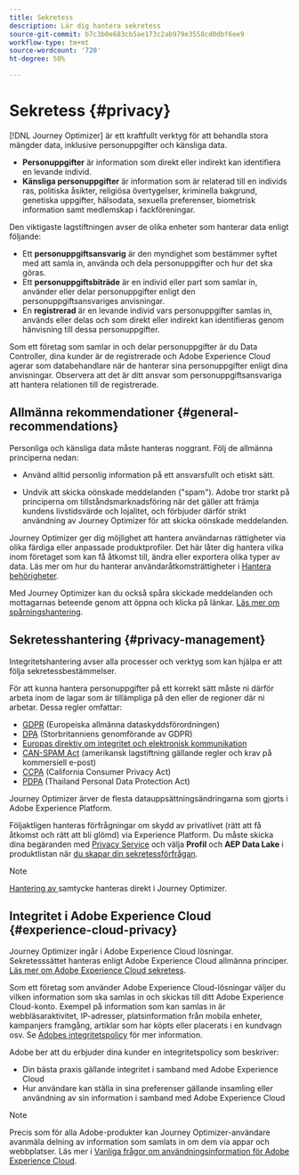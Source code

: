 ```yaml
---
title: Sekretess
description: Lär dig hantera sekretess
source-git-commit: b7c3b0e683cb5ae173c2ab979e3558cd0dbf6ee9
workflow-type: tm+mt
source-wordcount: '720'
ht-degree: 50%

---
```



# Sekretess {#privacy}

[!DNL Journey Optimizer] är ett kraftfullt verktyg för att behandla stora mängder data, inklusive personuppgifter och känsliga data.

* **Personuppgifter** är information som direkt eller indirekt kan identifiera en levande individ.
* **Känsliga personuppgifter** är information som är relaterad till en individs ras, politiska åsikter, religiösa övertygelser, kriminella bakgrund, genetiska uppgifter, hälsodata, sexuella preferenser, biometrisk information samt medlemskap i fackföreningar.

Den viktigaste lagstiftningen avser de olika enheter som hanterar data enligt följande:

* Ett **personuppgiftsansvarig** är den myndighet som bestämmer syftet med att samla in, använda och dela personuppgifter och hur det ska göras.
* Ett **personuppgiftsbiträde** är en individ eller part som samlar in, använder eller delar personuppgifter enligt den personuppgiftsansvariges anvisningar.
* En **registrerad** är en levande individ vars personuppgifter samlas in, används eller delas och som direkt eller indirekt kan identifieras genom hänvisning till dessa personuppgifter.

Som ett företag som samlar in och delar personuppgifter är du Data Controller, dina kunder är de registrerade och Adobe Experience Cloud agerar som databehandlare när de hanterar sina personuppgifter enligt dina anvisningar. Observera att det är ditt ansvar som personuppgiftsansvariga att hantera relationen till de registrerade.

## Allmänna rekommendationer {#general-recommendations}

Personliga och känsliga data måste hanteras noggrant. Följ de allmänna principerna nedan:

* Använd alltid personlig information på ett ansvarsfullt och etiskt sätt.

* Undvik att skicka oönskade meddelanden (&quot;spam&quot;). Adobe tror starkt på principerna om tillståndsmarknadsföring när det gäller att främja kundens livstidsvärde och lojalitet, och förbjuder därför strikt användning av Journey Optimizer för att skicka oönskade meddelanden.

Journey Optimizer ger dig möjlighet att hantera användarnas rättigheter via olika färdiga eller anpassade produktprofiler. Det här låter dig hantera vilka inom företaget som kan få åtkomst till, ändra eller exportera olika typer av data. Läs mer om hur du hanterar användaråtkomsträttigheter i [Hantera behörigheter](../administration/permissions.md).

Med Journey Optimizer kan du också spåra skickade meddelanden och mottagarnas beteende genom att öppna och klicka på länkar. [Läs mer om spårningshantering](message-tracking.md).

## Sekretesshantering {#privacy-management}

Integritetshantering avser alla processer och verktyg som kan hjälpa er att följa sekretessbestämmelser.

För att kunna hantera personuppgifter på ett korrekt sätt måste ni därför arbeta inom de lagar som är tillämpliga på den eller de regioner där ni arbetar. Dessa regler omfattar:

* [GDPR](https://ec.europa.eu/info/law/law-topic/data-protection/reform/what-does-general-data-protection-regulation-gdpr-govern_en) (Europeiska allmänna dataskyddsförordningen)
* [DPA](https://www.gov.uk/data-protection) (Storbritanniens genomförande av GDPR)
* [Europas direktiv om integritet och elektronisk kommunikation](https://eur-lex.europa.eu/legal-content/EN/TXT/?uri=CELEX:02002L0058-20091219)
* [CAN-SPAM Act](https://www.ftc.gov/tips-advice/business-center/guidance/can-spam-act-compliance-guide-business) (amerikansk lagstiftning gällande regler och krav på kommersiell e-post)
* [CCPA](https://leginfo.legislature.ca.gov/faces/codes_displayText.xhtml?lawCode=CIV&amp;division=3.&amp;title=1.81.5.&amp;part=4.&amp;chapter=&amp;article=) (California Consumer Privacy Act)
* [PDPA](https://secureprivacy.ai/thailand-pdpa-summary-what-businesses-need-to-know/) (Thailand Personal Data Protection Act)

Journey Optimizer ärver de flesta datauppsättningsändringarna som gjorts i Adobe Experience Platform.

Följaktligen hanteras förfrågningar om skydd av privatlivet (rätt att få åtkomst och rätt att bli glömd) via Experience Platform. Du måste skicka dina begäranden med [Privacy Service](https://experienceleague.adobe.com/docs/experience-platform/privacy/home.html) och välja **Profil** och **AEP Data Lake** i produktlistan när [du skapar din sekretessförfrågan](https://experienceleague.adobe.com/docs/experience-platform/privacy/ui/user-guide.html?lang=en#request-builder). <!--https://experienceleague.adobe.com/docs/experience-platform/privacy/home.html?lang=en).-->

>[!NOTE]
>
>[Hantering av ](../../help/using/consent.md) samtycke hanteras direkt i Journey Optimizer.

## Integritet i Adobe Experience Cloud {#experience-cloud-privacy}

Journey Optimizer ingår i Adobe Experience Cloud lösningar. Sekretesssättet hanteras enligt Adobe Experience Cloud allmänna principer. [Läs mer om Adobe Experience Cloud sekretess](https://www.adobe.com/se/privacy/marketing-cloud.html).

Som ett företag som använder Adobe Experience Cloud-lösningar väljer du vilken information som ska samlas in och skickas till ditt Adobe Experience Cloud-konto. Exempel på information som kan samlas in är webbläsaraktivitet, IP-adresser, platsinformation från mobila enheter, kampanjers framgång, artiklar som har köpts eller placerats i en kundvagn osv. Se [Adobes integritetspolicy](https://www.adobe.com/se/privacy/policy.html) för mer information.

Adobe ber att du erbjuder dina kunder en integritetspolicy som beskriver:

* Din bästa praxis gällande integritet i samband med Adobe Experience Cloud
* Hur användare kan ställa in sina preferenser gällande insamling eller användning av sin information i samband med Adobe Experience Cloud

>[!NOTE]
>
>Precis som för alla Adobe-produkter kan Journey Optimizer-användare avanmäla delning av information som samlats in om dem via appar och webbplatser. Läs mer i [Vanliga frågor om användningsinformation för Adobe Experience Cloud](https://www.adobe.com/se/privacy/experience-cloud-usage-info-faq.html).

<!--Because Journey Optimizer integrates with Adobe Experience Platform, where audiences are transferred from one system to another, you need to pay extra care to personal data protection.-->
